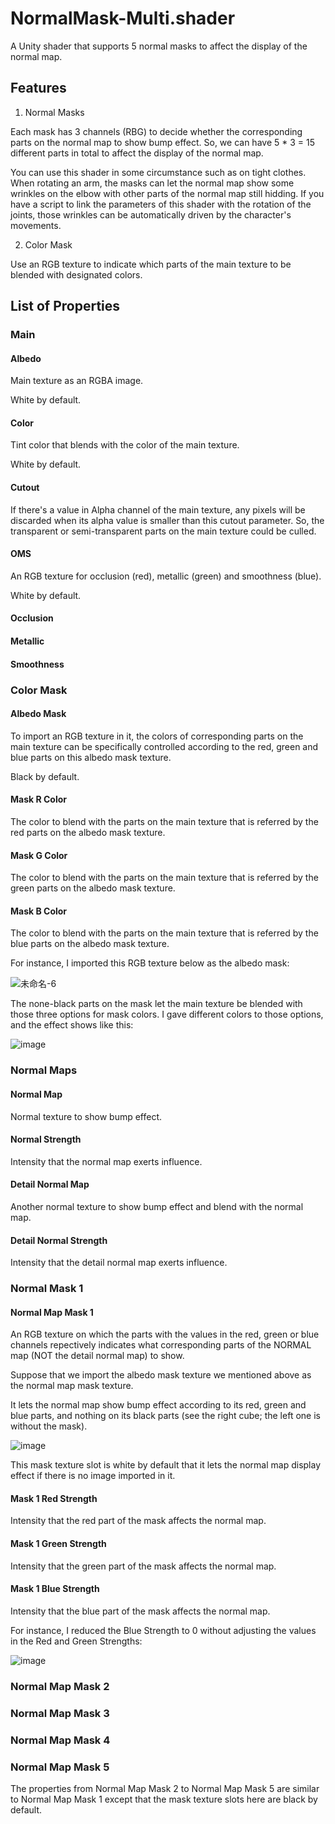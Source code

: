 # NormalMask-Multi.shader
A Unity shader that supports 5 normal masks to affect the display of the normal map.
## Features
1. Normal Masks

Each mask has 3 channels (RBG) to decide whether the corresponding parts on the normal map to show bump effect. So, we can have 5 * 3 = 15 different parts in total to affect the display of the normal map.

You can use this shader in some circumstance such as on tight clothes. When rotating an arm, the masks can let the normal map show some wrinkles on the elbow with other parts of the normal map still hidding. If you have a script to link the parameters of this shader with the rotation of the joints, those wrinkles can be automatically driven by the character's movements.

2. Color Mask

Use an RGB texture to indicate which parts of the main texture to be blended with designated colors.

## List of Properties
### Main
#### Albedo
Main texture as an RGBA image.

White by default.
#### Color
Tint color that blends with the color of the main texture.

White by default.
#### Cutout
If there's a value in Alpha channel of the main texture, any pixels will be discarded when its alpha value is smaller than this cutout parameter. So, the transparent or semi-transparent parts on the main texture could be culled.
#### OMS
An RGB texture for occlusion (red), metallic (green) and smoothness (blue).

White by default.
#### Occlusion
#### Metallic
#### Smoothness

### Color Mask
#### Albedo Mask
To import an RGB texture in it, the colors of corresponding parts on the main texture can be specifically controlled according to the red, green and blue parts on this albedo mask texture.

Black by default.
#### Mask R Color
The color to blend with the parts on the main texture that is referred by the red parts on the albedo mask texture.
#### Mask G Color
The color to blend with the parts on the main texture that is referred by the green parts on the albedo mask texture.
#### Mask B Color
The color to blend with the parts on the main texture that is referred by the blue parts on the albedo mask texture.

For instance, I imported this RGB texture below as the albedo mask:

![未命名-6](https://github.com/user-attachments/assets/d64a786e-7418-40be-91f9-a3bd8c8dd991)

The none-black parts on the mask let the main texture be blended with those three options for mask colors. I gave different colors to those options, and the effect shows like this:

![image](https://github.com/user-attachments/assets/b2460118-fa6b-44bd-be09-56cf58dd4460)

### Normal Maps
#### Normal Map
Normal texture to show bump effect.
#### Normal Strength
Intensity that the normal map exerts influence.
#### Detail Normal Map
Another normal texture to show bump effect and blend with the normal map.
#### Detail Normal Strength
Intensity that the detail normal map exerts influence.
### Normal Mask 1
#### Normal Map Mask 1
An RGB texture on which the parts with the values in the red, green or blue channels repectively indicates what corresponding parts of the NORMAL map (NOT the detail normal map) to show. 

Suppose that we import the albedo mask texture we mentioned above as the normal map mask texture.

It lets the normal map show bump effect according to its red, green and blue parts, and nothing on its black parts (see the right cube; the left one is without the mask).

![image](https://github.com/user-attachments/assets/66fe6c01-cff3-4fef-bd3e-5212a21123e9)

This mask texture slot is white by default that it lets the normal map display effect if there is no image imported in it.
#### Mask 1 Red Strength
Intensity that the red part of the mask affects the normal map.
#### Mask 1 Green Strength
Intensity that the green part of the mask affects the normal map.
#### Mask 1 Blue Strength
Intensity that the blue part of the mask affects the normal map.

For instance, I reduced the Blue Strength to 0 without adjusting the values in the Red and Green Strengths:

![image](https://github.com/user-attachments/assets/6fad14d7-a9da-4b38-bded-a5042d5388b8)

### Normal Map Mask 2
### Normal Map Mask 3
### Normal Map Mask 4
### Normal Map Mask 5
The properties from Normal Map Mask 2 to Normal Map Mask 5 are similar to Normal Map Mask 1 except that the mask texture slots here are black by default.
